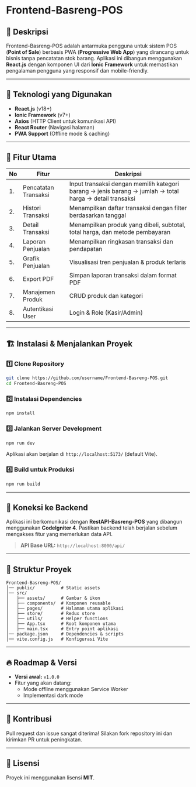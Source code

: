 # Frontend-Basreng-POS

## 📌 Deskripsi
Frontend-Basreng-POS adalah antarmuka pengguna untuk sistem POS (**Point of Sale**) berbasis PWA (**Progressive Web App**) yang dirancang untuk bisnis tanpa pencatatan stok barang. Aplikasi ini dibangun menggunakan **React.js** dengan komponen UI dari **Ionic Framework** untuk memastikan pengalaman pengguna yang responsif dan mobile-friendly.

---

## 🚀 Teknologi yang Digunakan
- **React.js** (v18+)
- **Ionic Framework** (v7+)
- **Axios** (HTTP Client untuk komunikasi API)
- **React Router** (Navigasi halaman)
- **PWA Support** (Offline mode & caching)

---

## 🎯 Fitur Utama
| No  | Fitur | Deskripsi |
| --- | --- | --- |
| 1.  | Pencatatan Transaksi | Input transaksi dengan memilih kategori barang -> jenis barang -> jumlah -> total harga -> detail transaksi |
| 2.  | Histori Transaksi | Menampilkan daftar transaksi dengan filter berdasarkan tanggal |
| 3.  | Detail Transaksi | Menampilkan produk yang dibeli, subtotal, total harga, dan metode pembayaran |
| 4.  | Laporan Penjualan | Menampilkan ringkasan transaksi dan pendapatan |
| 5.  | Grafik Penjualan | Visualisasi tren penjualan & produk terlaris |
| 6.  | Export PDF | Simpan laporan transaksi dalam format PDF |
| 7.  | Manajemen Produk | CRUD produk dan kategori |
| 8.  | Autentikasi User | Login & Role (Kasir/Admin) |

---

## 🏗️ Instalasi & Menjalankan Proyek
### 1️⃣ Clone Repository
```sh
git clone https://github.com/username/Frontend-Basreng-POS.git
cd Frontend-Basreng-POS
```

### 2️⃣ Instalasi Dependencies
```sh
npm install
```

### 3️⃣ Jalankan Server Development
```sh
npm run dev
```
Aplikasi akan berjalan di `http://localhost:5173/` (default Vite).

### 4️⃣ Build untuk Produksi
```sh
npm run build
```

---

## 📡 Koneksi ke Backend
Aplikasi ini berkomunikasi dengan **RestAPI-Basreng-POS** yang dibangun menggunakan **CodeIgniter 4**. Pastikan backend telah berjalan sebelum mengakses fitur yang memerlukan data API.

> **API Base URL:** `http://localhost:8000/api/`

---

## 📌 Struktur Proyek
```
Frontend-Basreng-POS/
│── public/          # Static assets
│── src/
│   ├── assets/      # Gambar & ikon
│   ├── components/  # Komponen reusable
│   ├── pages/       # Halaman utama aplikasi
│   ├── store/       # Redux store
│   ├── utils/       # Helper functions
│   ├── App.tsx      # Root komponen utama
│   ├── main.tsx     # Entry point aplikasi
│── package.json     # Dependencies & scripts
│── vite.config.js   # Konfigurasi Vite
```

---

## 🔥 Roadmap & Versi
- **Versi awal:** `v1.0.0`
- Fitur yang akan datang:
  - Mode offline menggunakan Service Worker
  - Implementasi dark mode

---

## 🤝 Kontribusi
Pull request dan issue sangat diterima! Silakan fork repository ini dan kirimkan PR untuk peningkatan.

---

## 📄 Lisensi
Proyek ini menggunakan lisensi **MIT**.

